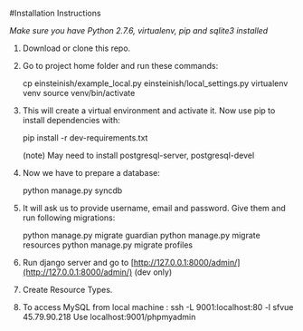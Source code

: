 #Installation Instructions

*Make sure you have Python 2.7.6, virtualenv, pip and sqlite3 installed*

1. Download or clone this repo.

2. Go to project home folder and run these commands:

    cp einsteinish/example_local.py einsteinish/local_settings.py
    virtualenv venv
    source venv/bin/activate

3. This will create a virtual environment and activate it. Now use pip to install dependencies with:

    pip install -r dev-requirements.txt
    
    (note) May need to install postgresql-server, postgresql-devel

4. Now we have to prepare a database:

    python manage.py syncdb

5. It will ask us to provide username, email and password. Give them and run following migrations:

    python manage.py migrate guardian
    python manage.py migrate resources
    python manage.py migrate profiles

5. Run django server and go to [http://127.0.0.1:8000/admin/](http://127.0.0.1:8000/admin/) (dev only)

6. Create Resource Types.

7. To access MySQL from local machine : ssh -L 9001:localhost:80 -l sfvue 45.79.90.218
   Use localhost:9001/phpmyadmin 

